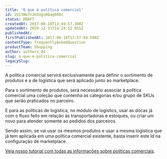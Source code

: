 ```yaml
---
title: 'O que é política comercial'
id: 2UI1Ww7nJm2UgoAQag6O8c
status: DRAFT
createdAt: 2017-08-18T13:49:57.300Z
updatedAt: 2019-12-31T14:24:52.055Z
publishedAt: 
firstPublishedAt: 2017-08-18T13:57:04.560Z
contentType: frequentlyAskedQuestion
productTeam: Shopping
author: authors_84
slug: o-que-e-politica-comercial
legacySlug: 
---
```


A política comercial servirá exclusivamente para definir o sortimento de produtos e a de logística que será aplicado junto ao marketplace.

Para o sortimento de produtos, será necessário associar à política comercial uma coleção que contenha as categorias e/ou grupo de SKUs que serão praticados no parceiro.

E para as políticas de logística, no módulo de logistics, usar as docas já com o fluxo feito em relação às transportadoras e estoques, ou criar um novo para atender somente ao pedidos dos parceiros.

Sendo assim, se vai usar os mesmos produtos e usar a mesma logística que já tem aplicada em uma política comercial existente, basta inserir este Id na configuração de marketplace.

[Veja nosso tutorial com todas as informações sobre políticas comerciais](http://help.vtex.com/tutorial/configurando-a-politica-comercial-para-marketplace/ "Veja nosso tutorial com todas as informações sobre políticas comerciais").
